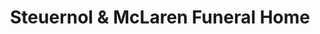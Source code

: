 ---
title: "Steuernol & McLaren Funeral Home"
url: /west-branch/steuernol-und-mclaren-funeral-home/
shop: Bestattungen
---